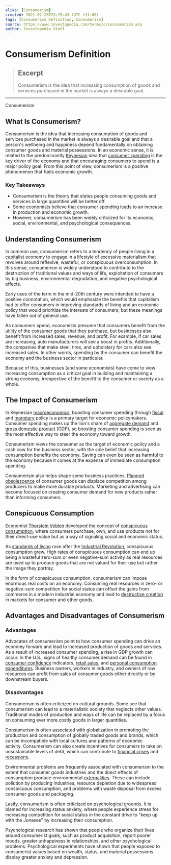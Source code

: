 ```yaml
---
alias: [Consumerism]
created: 2021-02-28T23:25:43 (UTC +11:00)
tags: [Consumerism Definition, Consumerism]
source: https://www.investopedia.com/terms/c/consumerism.asp
author: Investopedia Staff
---
```


# Consumerism Definition

> ## Excerpt
> Consumerism is the idea that increasing consumption of goods and services purchased in the market is always a desirable goal.

---

Consumerism
## What Is Consumerism?

Consumerism is the idea that increasing consumption of goods and services purchased in the market is always a desirable goal and that a person's wellbeing and happiness depend fundamentally on obtaining consumer goods and material possessions. In an economic sense, it is related to the predominantly [Keynesian](https://www.investopedia.com/terms/k/keynesianeconomics.asp) idea that [consumer spending](https://www.investopedia.com/terms/c/consumer-spending.asp) is the key driver of the economy and that encouraging consumers to spend is a major policy goal. From this point of view, consumerism is a positive phenomenon that fuels economic growth.

### Key Takeaways

-   Consumerism is the theory that states people consuming goods and services in large quantities will be better off.
-   Some economists believe that consumer spending leads to an increase in production and economic growth.
-   However, consumerism has been widely criticized for its economic, social, environmental, and psychological consequences.

## Understanding Consumerism

In common use, consumerism refers to a tendency of people living in a [capitalist](https://www.investopedia.com/terms/c/capitalism.asp) economy to engage in a lifestyle of excessive materialism that revolves around reflexive, wasteful, or conspicuous overconsumption. In this sense, consumerism is widely understood to contribute to the destruction of traditional values and ways of life, exploitation of consumers by big business, environmental degradation, and negative psychological effects.

Early uses of the term in the mid-20th century were intended to have a positive connotation, which would emphasize the benefits that capitalism had to offer consumers in improving standards of living and an economic policy that would prioritize the interests of consumers; but these meanings have fallen out of general use.

As consumers spend, economists presume that consumers benefit from the [utility](https://www.investopedia.com/terms/u/utility.asp) of the [consumer goods](https://www.investopedia.com/terms/c/consumer-goods.asp) that they purchase, but businesses also benefit from increased sales, revenue, and profit. For example, if car sales are increasing, auto manufacturers will see a boost in profits. Additionally, the companies that make steel, tires, and upholstery for cars also see increased sales. In other words, spending by the consumer can benefit the economy and the business sector in particular.

Because of this, businesses (and some economists) have come to view increasing consumption as a critical goal in building and maintaining a strong economy, irrespective of the benefit to the consumer or society as a whole. 

## The Impact of Consumerism

In Keynesian [macroeconomics](https://www.investopedia.com/terms/m/macroeconomics.asp), boosting consumer spending through [fiscal](https://www.investopedia.com/terms/f/fiscalpolicy.asp) and [monetary](https://www.investopedia.com/terms/m/monetarypolicy.asp) policy is a primary target for economic policymakers. Consumer spending makes up the lion's share of [aggregate demand](https://www.investopedia.com/terms/a/aggregatedemand.asp) and [gross domestic product](https://www.investopedia.com/terms/g/gdp.asp) (GDP), so boosting consumer spending is seen as the most effective way to steer the economy toward growth.

Consumerism views the consumer as the target of economic policy and a cash cow for the business sector, with the sole belief that increasing consumption benefits the economy. Saving can even be seen as harmful to the economy because it comes at the expense of immediate consumption spending. 

Consumerism also helps shape some business practices. [Planned obsolescence](https://www.investopedia.com/terms/p/planned_obsolescence.asp) of consumer goods can displace competition among producers to make more durable products. Marketing and advertising can become focused on creating consumer demand for new products rather than informing consumers.

## Conspicuous Consumption

Economist [Thorstein Veblen](https://www.investopedia.com/terms/t/thorstein-veblen.asp) developed the concept of [conspicuous consumption](https://www.investopedia.com/terms/c/conspicuous-consumption.asp), where consumers purchase, own, and use products not for their direct-use value but as a way of signaling social and economic status.

As [standards of living](https://www.investopedia.com/terms/s/standard-of-living.asp) rose after the [Industrial Revolution](https://www.investopedia.com/terms/i/industrial-revolution.asp), conspicuous consumption grew. High rates of conspicuous consumption can end up being a wasteful zero-sum or even negative-sum activity as real resources are used up to produce goods that are not valued for their use but rather the image they portray.

In the form of conspicuous consumption, consumerism can impose enormous real costs on an economy. Consuming real resources in zero- or negative-sum competition for social status can offset the gains from commerce in a modern industrial economy and lead to [destructive creation](https://www.investopedia.com/terms/d/destructive-creation.asp) in markets for consumer and other goods.

## Advantages and Disadvantages of Consumerism

### Advantages

Advocates of consumerism point to how consumer spending can drive an economy forward and lead to increased production of goods and services. As a result of increased consumer spending, a rise in GDP growth can occur. In the U.S., signs of healthy consumer demand can be found in [consumer confidence](https://www.investopedia.com/terms/c/cci.asp) indicators, [retail sales](https://www.investopedia.com/terms/r/retail-sales.asp), and [personal consumption expenditures](https://www.investopedia.com/terms/p/pce.asp). Business owners, workers in industry, and owners of raw resources can profit from sales of consumer goods either directly or by downstream buyers. 

### Disadvantages

Consumerism is often criticized on cultural grounds. Some see that consumerism can lead to a materialistic society that neglects other values. Traditional modes of production and ways of life can be replaced by a focus on consuming ever more costly goods in larger quantities.

Consumerism is often associated with globalization in promoting the production and consumption of globally traded goods and brands, which can be incompatible with local cultures and patterns of economic activity. Consumerism can also create incentives for consumers to take on unsustainable levels of debt, which can contribute to [financial crises](https://www.investopedia.com/terms/f/financial-crisis.asp) and [recessions](https://www.investopedia.com/terms/r/recession.asp). 

Environmental problems are frequently associated with consumerism to the extent that consumer goods industries and the direct effects of consumption produce environmental [externalities](https://www.investopedia.com/terms/e/externality.asp). These can include pollution by producing industries, resource depletion due to widespread conspicuous consumption, and problems with waste disposal from excess consumer goods and packaging.

Lastly, consumerism is often criticized on psychological grounds. It is blamed for increasing status anxiety, where people experience stress for increasing competition for social status in the constant drive to "keep up with the Joneses" by increasing their consumption.

Psychological research has shown that people who organize their lives around consumerist goals, such as product acquisition, report poorer moods, greater unhappiness in relationships, and other psychological problems. Psychological experiments have shown that people exposed to consumerist values based on wealth, status, and material possessions display greater anxiety and depression.
